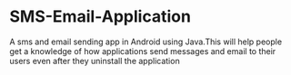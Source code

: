 # SMS-Email-Application
A sms and email sending app in Android using Java.This will help people get a knowledge of how applications send messages and email to their users even after  they uninstall the application
